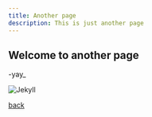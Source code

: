 ```yaml
---
title: Another page
description: This is just another page
---
```


## Welcome to another page

-yay_

![Jekyll](https://wordpressify.ru/wp-content/uploads/2019/10/jekyll-for-wp-developers-opt.png)

[back](./)
